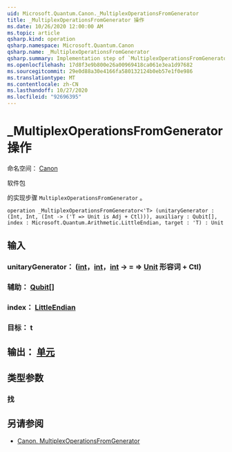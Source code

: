 ```yaml
---
uid: Microsoft.Quantum.Canon._MultiplexOperationsFromGenerator
title: _MultiplexOperationsFromGenerator 操作
ms.date: 10/26/2020 12:00:00 AM
ms.topic: article
qsharp.kind: operation
qsharp.namespace: Microsoft.Quantum.Canon
qsharp.name: _MultiplexOperationsFromGenerator
qsharp.summary: Implementation step of `MultiplexOperationsFromGenerator`.
ms.openlocfilehash: 17d8f3e9b800e26a00969418ca061e3ea1d97682
ms.sourcegitcommit: 29e0d88a30e4166fa580132124b0eb57e1f0e986
ms.translationtype: MT
ms.contentlocale: zh-CN
ms.lasthandoff: 10/27/2020
ms.locfileid: "92696395"
---
```

# <a name="_multiplexoperationsfromgenerator-operation"></a>_MultiplexOperationsFromGenerator 操作

命名空间： [Canon](xref:Microsoft.Quantum.Canon)

软件包 [](https://nuget.org/packages/)


的实现步骤 `MultiplexOperationsFromGenerator` 。

```qsharp
operation _MultiplexOperationsFromGenerator<'T> (unitaryGenerator : (Int, Int, (Int -> ('T => Unit is Adj + Ctl))), auxiliary : Qubit[], index : Microsoft.Quantum.Arithmetic.LittleEndian, target : 'T) : Unit
```


## <a name="input"></a>输入

### <a name="unitarygenerator--intintint---t--unit-adj--ctl"></a>unitaryGenerator： ([int](xref:microsoft.quantum.lang-ref.int)，[int](xref:microsoft.quantum.lang-ref.int)，[int](xref:microsoft.quantum.lang-ref.int) -> = => [Unit](xref:microsoft.quantum.lang-ref.unit) 形容词 + Ctl) 




### <a name="auxiliary--qubit"></a>辅助： [Qubit](xref:microsoft.quantum.lang-ref.qubit)[]




### <a name="index--littleendian"></a>index： [LittleEndian](xref:Microsoft.Quantum.Arithmetic.LittleEndian)




### <a name="target--t"></a>目标： t





## <a name="output--unit"></a>输出： [单元](xref:microsoft.quantum.lang-ref.unit)



## <a name="type-parameters"></a>类型参数

### <a name="t"></a>找



## <a name="see-also"></a>另请参阅

- [Canon. MultiplexOperationsFromGenerator](xref:Microsoft.Quantum.Canon.MultiplexOperationsFromGenerator)
